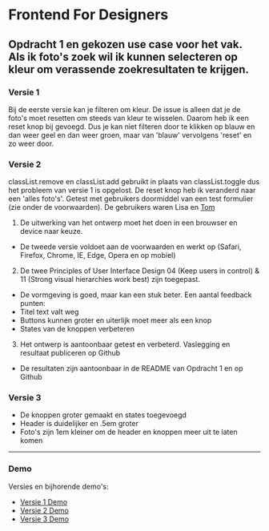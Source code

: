 # Frontend For Designers
Opdracht 1 en gekozen use case voor het vak.
Als ik foto's zoek wil ik kunnen selecteren op kleur om verassende zoekresultaten te krijgen.
---

### Versie 1
Bij de eerste versie kan je filteren om kleur. De issue is alleen dat je de foto's moet resetten om steeds van kleur te wisselen. Daarom heb ik een reset knop bij gevoegd. Dus je kan niet filteren door te klikken op blauw en dan weer geel en dan weer groen, maar van 'blauw' vervolgens 'reset' en zo weer door.

### Versie 2
classList.remove en classList.add gebruikt in plaats van classList.toggle dus het probleem van versie 1 is opgelost. De reset knop heb ik veranderd naar een 'alles foto's'. Getest met gebruikers doormiddel van een test formulier (zie onder de voorwaarden). De gebruikers waren Lisa en [Tom](https://github.com/TomWesterhof)

1. De uitwerking van het ontwerp moet het doen in een brouwser en device naar keuze.
- De tweede versie voldoet aan de voorwaarden en werkt op (Safari, Firefox, Chrome, IE, Edge, Opera en op mobiel)
2. De twee Principles of User Interface Design 04 (Keep users in control) & 11 (Strong visual hierarchies work best) zijn toegepast.
- De vormgeving is goed, maar kan een stuk beter. Een aantal feedback punten: 
- Titel text valt weg
- Buttons kunnen groter en uiterlijk moet meer als een knop
- States van de knoppen verbeteren
3. Het ontwerp is aantoonbaar getest en verbeterd. Vaslegging en resultaat publiceren op Github
- De resultaten zijn aantoonbaar in de README van Opdracht 1 en op Github
  
### Versie 3
- De knoppen groter gemaakt en states toegevoegd
- Header is duidelijker en .5em groter
- Foto's zijn 1em kleiner om de header en knoppen meer uit te laten komen
-----

### Demo
Versies en bijhorende demo's:


- [Versie 1 Demo](https://oege.ie.hva.nl/~farganm001/FFD_Opdracht1_Versie%231/)
- [Versie 2 Demo](https://oege.ie.hva.nl/~farganm001/FFD_Opdracht1_Versie%232/)
- [Versie 3 Demo](https://oege.ie.hva.nl/~farganm001/FFD_Opdracht1_Versie%233/)

